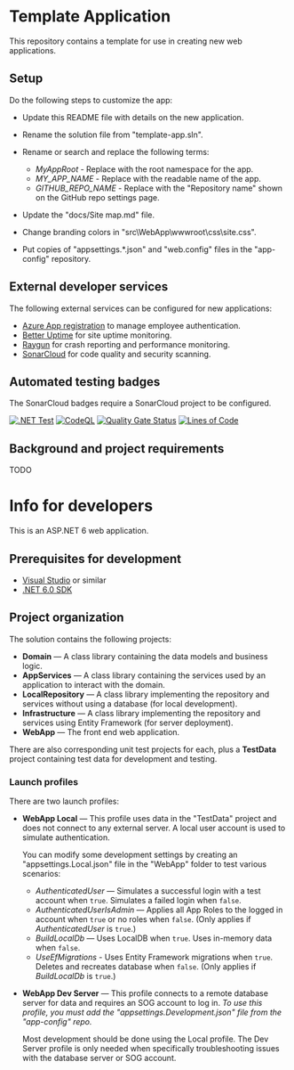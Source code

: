 # Template Application

This repository contains a template for use in creating new web applications.

## Setup

Do the following steps to customize the app:

* Update this README file with details on the new application.

* Rename the solution file from "template-app.sln".

* Rename or search and replace the following terms:

    - *MyAppRoot* - Replace with the root namespace for the app.
    - *MY_APP_NAME* - Replace with the readable name of the app.
    - *GITHUB_REPO_NAME* - Replace with the "Repository name" shown on the GitHub repo settings page.

* Update the "docs/Site map.md" file.

* Change branding colors in "src\WebApp\wwwroot\css\site.css".

* Put copies of "appsettings.*.json" and "web.config" files in the "app-config" repository.


## External developer services

The following external services can be configured for new applications:

* [Azure App registration](https://portal.azure.com/#view/Microsoft_AAD_RegisteredApps/ApplicationsListBlade) to manage employee authentication.
* [Better Uptime](https://betterstack.com/better-uptime) for site uptime monitoring.
* [Raygun](https://app.raygun.com/) for crash reporting and performance monitoring.
* [SonarCloud](https://sonarcloud.io/projects) for code quality and security scanning.


## Automated testing badges

The SonarCloud badges require a SonarCloud project to be configured.

[![.NET Test](https://github.com/gaepdit/GITHUB_REPO_NAME/actions/workflows/dotnet.yml/badge.svg)](https://github.com/gaepdit/GITHUB_REPO_NAME/actions/workflows/dotnet.yml)
[![CodeQL](https://github.com/gaepdit/GITHUB_REPO_NAME/actions/workflows/codeql-analysis.yml/badge.svg)](https://github.com/gaepdit/GITHUB_REPO_NAME/actions/workflows/codeql-analysis.yml)
[![Quality Gate Status](https://sonarcloud.io/api/project_badges/measure?project=gaepdit_GITHUB_REPO_NAME&metric=alert_status)](https://sonarcloud.io/summary/new_code?id=gaepdit_GITHUB_REPO_NAME)
[![Lines of Code](https://sonarcloud.io/api/project_badges/measure?project=gaepdit_GITHUB_REPO_NAME&metric=ncloc)](https://sonarcloud.io/summary/new_code?id=gaepdit_GITHUB_REPO_NAME)


## Background and project requirements

TODO


# Info for developers

This is an ASP.NET 6 web application.


## Prerequisites for development

+ [Visual Studio](https://www.visualstudio.com/vs/) or similar
+ [.NET 6.0 SDK](https://dotnet.microsoft.com/download)


## Project organization

The solution contains the following projects:

* **Domain** — A class library containing the data models and business logic.
* **AppServices** — A class library containing the services used by an application to interact with the domain.
* **LocalRepository** — A class library implementing the repository and services without using a database (for local development).
* **Infrastructure** — A class library implementing the repository and services using Entity Framework (for server deployment).
* **WebApp** — The front end web application.

There are also corresponding unit test projects for each, plus a **TestData** project containing test data for development and testing.


### Launch profiles

There are two launch profiles:

* **WebApp Local** — This profile uses data in the "TestData" project and does not connect to any external server. A local user account is used to simulate authentication.

    You can modify some development settings by creating an "appsettings.Local.json" file in the "WebApp" folder to test various scenarios:

    - *AuthenticatedUser* — Simulates a successful login with a test account when `true`. Simulates a failed login when `false`.
    - *AuthenticatedUserIsAdmin* — Applies all App Roles to the logged in account when `true` or no roles when `false`. (Only applies if *AuthenticatedUser* is `true`.)
    - *BuildLocalDb* — Uses LocalDB when `true`. Uses in-memory data when `false`.
    - *UseEfMigrations* - Uses Entity Framework migrations when `true`. Deletes and recreates database when `false`. (Only applies if *BuildLocalDb* is `true`.)

* **WebApp Dev Server** — This profile connects to a remote database server for data and requires an SOG account to log in. *To use this profile, you must add the "appsettings.Development.json" file from the "app-config" repo.*

    Most development should be done using the Local profile. The Dev Server profile is only needed when specifically troubleshooting issues with the database server or SOG account.

